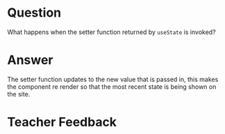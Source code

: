 # Question

What happens when the setter function returned by `useState` is invoked?

# Answer

The setter function updates to the new value that is passed in, this makes the component re render so that the most recent state is being shown on the site.

# Teacher Feedback
